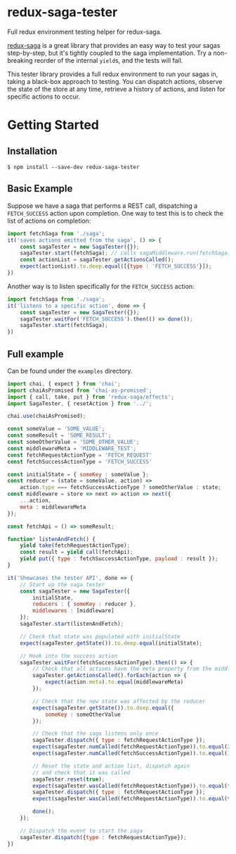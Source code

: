 # redux-saga-tester
Full redux environment testing helper for redux-saga.

[redux-saga](https://github.com/yelouafi/redux-saga/) is a great library that provides an easy way to test your sagas step-by-step, but it's tightly coupled to the saga implementation. Try a non-breaking reorder of the internal `yield`s, and the tests will fail.

This tester library provides a full redux environment to run your sagas in, taking a black-box approach to testing. You can dispatch actions, observe the state of the store at any time, retrieve a history of actions, and listen for specific actions to occur.

# Getting Started

## Installation

```
$ npm install --save-dev redux-saga-tester
```

## Basic Example

Suppose we have a saga that performs a REST call, dispatching a `FETCH_SUCCESS` action upon completion. One way to test this is to check the list of actions on completion:
```js
import fetchSaga from './saga';
it('saves actions emitted from the saga', () => {
    const sagaTester = new SagaTester({});
    sagaTester.start(fetchSaga); // calls sagaMiddleware.run(fetchSaga)
    const actionList = sagaTester.getActionsCalled();
    expect(actionList).to.deep.equal([{type : 'FETCH_SUCCESS'}]);
})
```

Another way is to listen specifically for the `FETCH_SUCCESS` action:
```js
import fetchSaga from './saga';
it('listens to a specific action', done => {
    const sagaTester = new SagaTester({});
    sagaTester.waitFor('FETCH_SUCCESS').then(() => done());
    sagaTester.start(fetchSaga);
})
```

## Full example

Can be found under the `examples` directory.

```js
import chai, { expect } from 'chai';
import chaiAsPromised from 'chai-as-promised';
import { call, take, put } from 'redux-saga/effects';
import SagaTester, { resetAction } from '../';

chai.use(chaiAsPromised);

const someValue = 'SOME_VALUE';
const someResult = 'SOME_RESULT';
const someOtherValue = 'SOME_OTHER_VALUE';
const middlewareMeta = 'MIDDLEWARE_TEST';
const fetchRequestActionType = 'FETCH_REQUEST'
const fetchSuccessActionType = 'FETCH_SUCCESS'

const initialState = { someKey : someValue };
const reducer = (state = someValue, action) =>
    action.type === fetchSuccessActionType ? someOtherValue : state;
const middleware = store => next => action => next({
    ...action,
    meta : middlewareMeta
});

const fetchApi = () => someResult;

function* listenAndFetch() {
    yield take(fetchRequestActionType);
    const result = yield call(fetchApi);
    yield put({ type : fetchSuccessActionType, payload : result });
}

it('Showcases the tester API', done => {
    // Start up the saga tester
    const sagaTester = new SagaTester({
        initialState,
        reducers : { someKey : reducer },
        middlewares : [middleware]
    });
    sagaTester.start(listenAndFetch);

    // Check that state was populated with initialState
    expect(sagaTester.getState()).to.deep.equal(initialState);

    // Hook into the success action
    sagaTester.waitFor(fetchSuccessActionType).then(() => {
        // Check that all actions have the meta property from the middleware
        sagaTester.getActionsCalled().forEach(action => {
            expect(action.meta).to.equal(middlewareMeta)
        });

        // Check that the new state was affected by the reducer
        expect(sagaTester.getState()).to.deep.equal({
            someKey : someOtherValue
        });

        // Check that the saga listens only once
        sagaTester.dispatch({ type : fetchRequestActionType });
        expect(sagaTester.numCalled(fetchRequestActionType)).to.equal(2);
        expect(sagaTester.numCalled(fetchSuccessActionType)).to.equal(1);

        // Reset the state and action list, dispatch again
        // and check that it was called
        sagaTester.reset(true);
        expect(sagaTester.wasCalled(fetchRequestActionType)).to.equal(false);
        sagaTester.dispatch({ type : fetchRequestActionType });
        expect(sagaTester.wasCalled(fetchRequestActionType)).to.equal(true);

        done();
    });

    // Dispatch the event to start the saga
    sagaTester.dispatch({type : fetchRequestActionType});
})
```